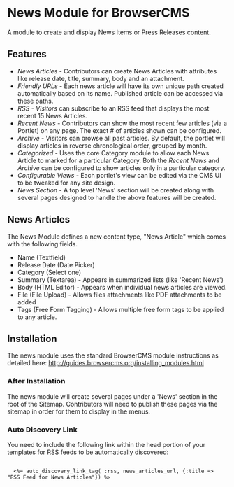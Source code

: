 # News Module for BrowserCMS

A module to create and display News Items or Press Releases content.

## Features

* *News Articles* - Contributors can create News Articles with attributes like release date, title, summary, body and an attachment.
* *Friendly URLs* - Each news article will have its own unique path created automatically based on its name. Published article can be accessed via these paths.
* *RSS - Visitors* can subscribe to an RSS feed that displays the most recent 15 News Articles.
* *Recent News* - Contributors can show the most recent few articles (via a Portlet) on any page. The exact # of articles shown can be configured.
* *Archive* - Visitors can browse all past articles. By default, the portlet will display articles in reverse chronological order, grouped by month.
* *Categorized* - Uses the core Category module to allow each News Article to marked for a particular Category. Both the _Recent News_ and _Archive_ can be configured to show articles only in a particular category.
* *Configurable Views* - Each portlet's view can be edited via the CMS UI to be tweaked for any site design.
* *News Section* - A top level 'News' section will be created along with several pages designed to handle the above features will be created.

## News Articles
The News Module defines a new content type, "News Article" which comes with the following fields.

* Name (Textfield)
* Release Date (Date Picker)
* Category (Select one)
* Summary (Textarea) - Appears in summarized lists (like 'Recent News')
* Body (HTML Editor) - Appears when individual news articles are viewed.
* File (File Upload) - Allows files attachments like PDF attachments to be added
* Tags (Free Form Tagging) - Allows multiple free form tags to be applied to any article.

## Installation

The news module uses the standard BrowserCMS module instructions as detailed here: http://guides.browsercms.org/installing_modules.html

### After Installation

The news module will create several pages under a 'News' section in the root of the Sitemap. Contributors will need to publish these pages via the sitemap in order for them to display in the menus.

### Auto Discovery Link

You need to include the following link within the head portion of your templates for RSS feeds to be automatically discovered:

<code>
  <%= auto_discovery_link_tag( :rss, news_articles_url, {:title => "RSS Feed for News Articles"}) %>
</code>